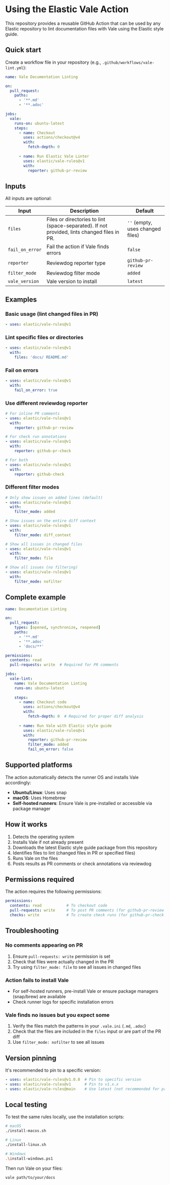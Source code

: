 # Using the Elastic Vale Action

This repository provides a reusable GitHub Action that can be used by any Elastic repository to lint documentation files with Vale using the Elastic style guide.

## Quick start

Create a workflow file in your repository (e.g., `.github/workflows/vale-lint.yml`):

```yaml
name: Vale Documentation Linting

on:
  pull_request:
    paths:
      - '**.md'
      - '**.adoc'

jobs:
  vale:
    runs-on: ubuntu-latest
    steps:
      - name: Checkout
        uses: actions/checkout@v4
        with:
          fetch-depth: 0
      
      - name: Run Elastic Vale Linter
        uses: elastic/vale-rules@v1
        with:
          reporter: github-pr-review
```

## Inputs

All inputs are optional:

| Input | Description | Default |
|-------|-------------|---------|
| `files` | Files or directories to lint (space-separated). If not provided, lints changed files in PR. | `''` (empty, uses changed files) |
| `fail_on_error` | Fail the action if Vale finds errors | `false` |
| `reporter` | Reviewdog reporter type | `github-pr-review` |
| `filter_mode` | Reviewdog filter mode | `added` |
| `vale_version` | Vale version to install | `latest` |

## Examples

### Basic usage (lint changed files in PR)

```yaml
- uses: elastic/vale-rules@v1
```

### Lint specific files or directories

```yaml
- uses: elastic/vale-rules@v1
  with:
    files: 'docs/ README.md'
```

### Fail on errors

```yaml
- uses: elastic/vale-rules@v1
  with:
    fail_on_error: true
```

### Use different reviewdog reporter

```yaml
# For inline PR comments
- uses: elastic/vale-rules@v1
  with:
    reporter: github-pr-review

# For check run annotations
- uses: elastic/vale-rules@v1
  with:
    reporter: github-pr-check

# For both
- uses: elastic/vale-rules@v1
  with:
    reporter: github-check
```

### Different filter modes

```yaml
# Only show issues on added lines (default)
- uses: elastic/vale-rules@v1
  with:
    filter_mode: added

# Show issues on the entire diff context
- uses: elastic/vale-rules@v1
  with:
    filter_mode: diff_context

# Show all issues in changed files
- uses: elastic/vale-rules@v1
  with:
    filter_mode: file

# Show all issues (no filtering)
- uses: elastic/vale-rules@v1
  with:
    filter_mode: nofilter
```

## Complete example

```yaml
name: Documentation Linting

on:
  pull_request:
    types: [opened, synchronize, reopened]
    paths:
      - '**.md'
      - '**.adoc'
      - 'docs/**'

permissions:
  contents: read
  pull-requests: write  # Required for PR comments

jobs:
  vale-lint:
    name: Vale Documentation Linting
    runs-on: ubuntu-latest
    
    steps:
      - name: Checkout code
        uses: actions/checkout@v4
        with:
          fetch-depth: 0  # Required for proper diff analysis
      
      - name: Run Vale with Elastic style guide
        uses: elastic/vale-rules@v1
        with:
          reporter: github-pr-review
          filter_mode: added
          fail_on_error: false
```

## Supported platforms

The action automatically detects the runner OS and installs Vale accordingly:

- **Ubuntu/Linux**: Uses snap
- **macOS**: Uses Homebrew
- **Self-hosted runners**: Ensure Vale is pre-installed or accessible via package manager

## How it works

1. Detects the operating system
2. Installs Vale if not already present
3. Downloads the latest Elastic style guide package from this repository
4. Identifies files to lint (changed files in PR or specified files)
5. Runs Vale on the files
6. Posts results as PR comments or check annotations via reviewdog

## Permissions required

The action requires the following permissions:

```yaml
permissions:
  contents: read           # To checkout code
  pull-requests: write     # To post PR comments (for github-pr-review reporter)
  checks: write            # To create check runs (for github-pr-check reporter)
```

## Troubleshooting

### No comments appearing on PR

1. Ensure `pull-requests: write` permission is set
2. Check that files were actually changed in the PR
3. Try using `filter_mode: file` to see all issues in changed files

### Action fails to install Vale

- For self-hosted runners, pre-install Vale or ensure package managers (snap/brew) are available
- Check runner logs for specific installation errors

### Vale finds no issues but you expect some

1. Verify the files match the patterns in your `.vale.ini` (`.md`, `.adoc`)
2. Check that the files are included in the `files` input or are part of the PR diff
3. Use `filter_mode: nofilter` to see all issues

## Version pinning

It's recommended to pin to a specific version:

```yaml
- uses: elastic/vale-rules@v1.0.0  # Pin to specific version
- uses: elastic/vale-rules@v1      # Pin to v1.x.x
- uses: elastic/vale-rules@main    # Use latest (not recommended for production)
```

## Local testing

To test the same rules locally, use the installation scripts:

```bash
# macOS
./install-macos.sh

# Linux  
./install-linux.sh

# Windows
.\install-windows.ps1
```

Then run Vale on your files:

```bash
vale path/to/your/docs
```

